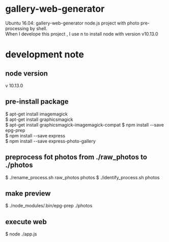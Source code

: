# gallery-web-generator
Ubuntu 16.04: gallery-web-generator  node.js project with photo pre-processing by shell.  
When I develope this project , I use n to install node with version v10.13.0 


# development note
## node version
v 10.13.0  
## pre-install package
$ apt-get install imagemagick  
$ apt-get install graphicsmagick  
$ apt-get install graphicsmagick-imagemagick-compat
$ npm install --save epg-prep  
$ npm install --save express  
$ npm install --save express-photo-gallery

## preprocess fot photos from ./raw_photos to ./photos
$ ./rename_process.sh raw_photos photos
$ ./identify_process.sh photos
 
## make preview
$ ./node_modules/.bin/epg-prep ./photos  

## execute web
$ node ./app.js    




